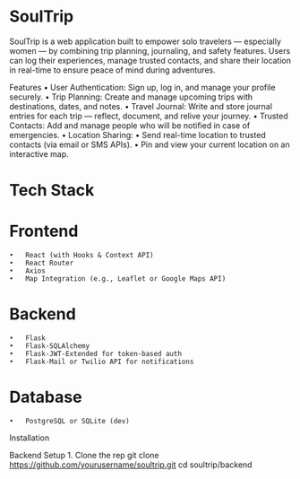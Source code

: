 # SoulTrip

SoulTrip is a web application built to empower solo travelers — especially women — by combining trip planning, journaling, and safety features. Users can log their experiences, manage trusted contacts, and share their location in real-time to ensure peace of mind during adventures.

Features
	•	User Authentication: Sign up, log in, and manage your profile securely.
	•	Trip Planning: Create and manage upcoming trips with destinations, dates, and notes.
	•	Travel Journal: Write and store journal entries for each trip — reflect, document, and relive your journey.
	•	Trusted Contacts: Add and manage people who will be notified in case of emergencies.
	•	Location Sharing:
	•	Send real-time location to trusted contacts (via email or SMS APIs).
	•	Pin and view your current location on an interactive map.

# Tech Stack

# Frontend
	•	React (with Hooks & Context API)
	•	React Router
	•	Axios
	•	Map Integration (e.g., Leaflet or Google Maps API)

# Backend
	•	Flask
	•	Flask-SQLAlchemy
	•	Flask-JWT-Extended for token-based auth
	•	Flask-Mail or Twilio API for notifications

# Database
	•	PostgreSQL or SQLite (dev)

Installation

Backend Setup
	1.	Clone the rep
git clone https://github.com/yourusername/soultrip.git
cd soultrip/backend
